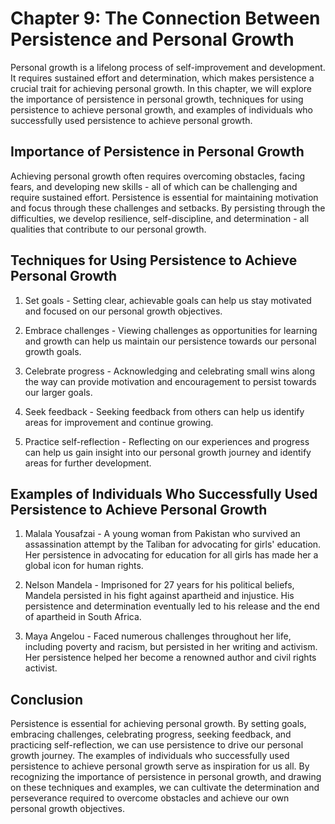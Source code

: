 Chapter 9: The Connection Between Persistence and Personal Growth
=================================================================

Personal growth is a lifelong process of self-improvement and development. It requires sustained effort and determination, which makes persistence a crucial trait for achieving personal growth. In this chapter, we will explore the importance of persistence in personal growth, techniques for using persistence to achieve personal growth, and examples of individuals who successfully used persistence to achieve personal growth.

Importance of Persistence in Personal Growth
--------------------------------------------

Achieving personal growth often requires overcoming obstacles, facing fears, and developing new skills - all of which can be challenging and require sustained effort. Persistence is essential for maintaining motivation and focus through these challenges and setbacks. By persisting through the difficulties, we develop resilience, self-discipline, and determination - all qualities that contribute to our personal growth.

Techniques for Using Persistence to Achieve Personal Growth
-----------------------------------------------------------

1. Set goals - Setting clear, achievable goals can help us stay motivated and focused on our personal growth objectives.

2. Embrace challenges - Viewing challenges as opportunities for learning and growth can help us maintain our persistence towards our personal growth goals.

3. Celebrate progress - Acknowledging and celebrating small wins along the way can provide motivation and encouragement to persist towards our larger goals.

4. Seek feedback - Seeking feedback from others can help us identify areas for improvement and continue growing.

5. Practice self-reflection - Reflecting on our experiences and progress can help us gain insight into our personal growth journey and identify areas for further development.

Examples of Individuals Who Successfully Used Persistence to Achieve Personal Growth
------------------------------------------------------------------------------------

1. Malala Yousafzai - A young woman from Pakistan who survived an assassination attempt by the Taliban for advocating for girls' education. Her persistence in advocating for education for all girls has made her a global icon for human rights.

2. Nelson Mandela - Imprisoned for 27 years for his political beliefs, Mandela persisted in his fight against apartheid and injustice. His persistence and determination eventually led to his release and the end of apartheid in South Africa.

3. Maya Angelou - Faced numerous challenges throughout her life, including poverty and racism, but persisted in her writing and activism. Her persistence helped her become a renowned author and civil rights activist.

Conclusion
----------

Persistence is essential for achieving personal growth. By setting goals, embracing challenges, celebrating progress, seeking feedback, and practicing self-reflection, we can use persistence to drive our personal growth journey. The examples of individuals who successfully used persistence to achieve personal growth serve as inspiration for us all. By recognizing the importance of persistence in personal growth, and drawing on these techniques and examples, we can cultivate the determination and perseverance required to overcome obstacles and achieve our own personal growth objectives.
